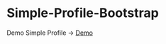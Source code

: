 # Simple-Profile-Bootstrap

Demo Simple Profile -> [Demo]([https://www.google.com](https://teranixbq.github.io/Simple-Profile-Bootstrap/))
